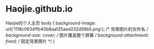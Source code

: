 # Haojie.github.io
Haojie的个人主页
body {
    background-image: url('1118c0634ffb40b8aaf25aed232d59b5.png');  /* 背景图片的文件名 */
    background-size: cover;                   /* 图片覆盖整个屏幕 */
    background-attachment: fixed;             /* 固定背景图片 */
}
